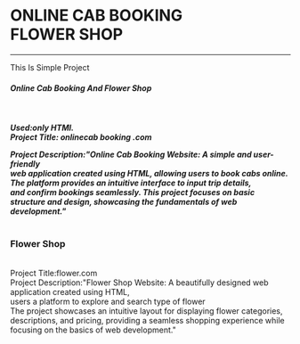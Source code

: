<h1>ONLINE CAB BOOKING<br>
FLOWER SHOP</h1>
<hr>
This Is Simple Project <h5>Online Cab Booking And Flower Shop<h5> <br>

Used:only HTMl.<br>
Project Title: onlinecab booking .com<br>

Project Description:"Online Cab Booking Website: A simple and user-friendly<br>
web application created using HTML, allowing users to book cabs online.<br>
The platform provides an intuitive interface to input trip details,<br> 
and confirm bookings seamlessly. This project focuses on basic structure and design, showcasing the fundamentals of web development."<br><br>

<h3>Flower Shop</h3><br>
Project Title:flower.com<br>
Project Description:"Flower Shop Website: A beautifully designed web application created using HTML,<br>
 users a platform to explore and search type of flower<br>
The project showcases an intuitive layout for displaying flower categories, <br>
descriptions, and pricing, providing a seamless shopping experience while focusing on the basics of web development."





  

